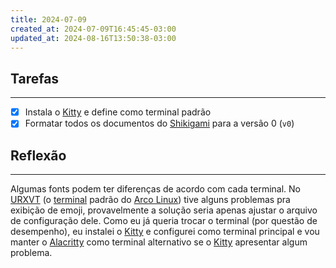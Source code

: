 ```yaml
---
title: 2024-07-09
created_at: 2024-07-09T16:45:45-03:00
updated_at: 2024-08-16T13:50:38-03:00
---
```

## Tarefas
---
- [X] Instala o [Kitty](../../../api/sementes/2024/07/09/2024-07-09-Terminal_Kitty.md) e define como terminal padrão
- [x] Formatar todos os documentos do [Shikigami](../../../api/sementes/2024/07/07/Shikigami.md) para a versão 0 (`v0`)

##  Reflexão
---
Algumas fonts podem ter diferenças de acordo com cada terminal. No [URXVT](../../../api/sementes/2024/07/09/2024-07-09-Terminal_URXVT.md) (o [terminal](../../../api/sementes/2024/07/09/2024-07-09-Emulador_de_terminal.md) padrão do [Arco Linux](../../../api/sementes/2024/07/07/2024-07-07-Arco_Linux.md)) tive alguns problemas pra exibição de emoji, provavelmente a solução seria apenas ajustar o arquivo de configuração dele. Como eu já queria trocar o terminal (por questão de desempenho), eu instalei o [Kitty](../../../api/sementes/2024/07/09/2024-07-09-Terminal_Kitty.md) e configurei como terminal principal e vou manter o [Alacritty](../../../api/sementes/2024/07/09/2024-07-09-Terminal_Alacritty.md) como terminal alternativo se o [Kitty](../../../api/sementes/2024/07/09/2024-07-09-Terminal_Kitty.md) apresentar algum problema.